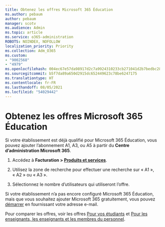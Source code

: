 ```yaml
---
title: Obtenez les offres Microsoft 365 Éducation
ms.author: pebaum
author: pebaum
manager: scotv
ms.audience: Admin
ms.topic: article
ms.service: o365-administration
ROBOTS: NOINDEX, NOFOLLOW
localization_priority: Priority
ms.collection: Adm_O365
ms.custom:
- "9002568"
- "4979"
ms.openlocfilehash: 004ec67e57da98917d2c7a9924310233cb271041d2b7bedbc288dc9cbff26385
ms.sourcegitcommit: b5f7da89a650d2915dc652449623c78be6247175
ms.translationtype: HT
ms.contentlocale: fr-FR
ms.lasthandoff: 08/05/2021
ms.locfileid: "54029442"
---
```

# <a name="get-the-microsoft-365-education-plans"></a>Obtenez les offres Microsoft 365 Éducation

Si votre établissement est déjà qualifié pour Microsoft 365 Éducation, vous pouvez ajouter l’abonnement A1, A3, ou A5 à partir du **Centre d’administration Microsoft 365**. 

1. Accédez à **Facturation > [Produits et services](https://go.microsoft.com/fwlink/p/?linkid=868433)**.

2. Utilisez la zone de recherche pour effectuer une recherche sur « A1 », « A2 » ou « A3 ».

3. Sélectionnez le nombre d’utilisateurs qui utiliseront l’offre.

Si votre établissement n’a pas encore configuré Microsoft 365 Éducation, mais que vous souhaitez ajouter Microsoft 365 gratuitement, vous pouvez [démarrer](https://www.microsoft.com/education/products/office) en fournissant votre adresse e-mail.

 Pour comparer les offres, voir les offres [Pour vos étudiants](https://www.microsoft.com/microsoft-365/academic/compare-office-365-education-plans?activetab=tab:primaryr1) et [Pour les enseignants, les enseignants et les membres du personnel](https://www.microsoft.com/microsoft-365/academic/compare-office-365-education-plans?activetab=tab:primaryr2).
